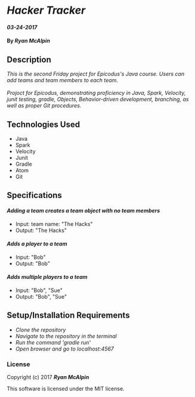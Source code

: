 # _Hacker Tracker_

#### _03-24-2017_

#### By _**Ryan McAlpin**_

## Description
_This is the second Friday project for Epicodus's Java course. Users can add teams and team members to each team._<br><br>
_Projoct for Epicodus, demonstrating proficiency in Java, Spark, Velocity, junit testing, gradle, Objects, Behavior-driven development, branching, as well as proper Git procedures._

## Technologies Used
 * Java
 * Spark
 * Velocity
 * Junit
 * Gradle
 * Atom
 * Git


## Specifications

#### _Adding a team creates a team object with no team members_
  * Input: team name: "The Hacks"
  * Output: "The Hacks"

#### _Adds a player to a team_
  * Input: "Bob"
  * Output: "Bob"

#### _Adds multiple players to a team_
  * Input: "Bob", "Sue"
  * Output: "Bob", "Sue"


## Setup/Installation Requirements

* _Clone the repository_
* _Navigate to the repository in the terminal_
* _Run the command 'gradle run'_
* _Open browser and go to localhost:4567_


### License

Copyright (c) 2017 **_Ryan McAlpin_**

This software is licensed under the MIT license.
